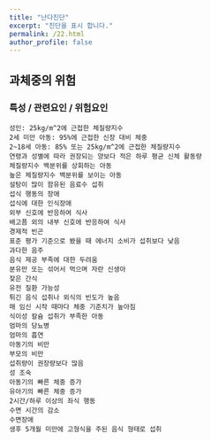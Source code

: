 ```yaml
---
title: "난다진단"
excerpt: "진단을 표시 합니다."
permalink: /22.html
author_profile: false
---
```

## 과체중의 위험


### 특성 / 관련요인 / 위험요인

>                
                               
    성인: 25kg/m^2에 근접한 체질량지수
    2세 미만 아동: 95%에 근접한 신장 대비 체중
    2~18세 아동: 85% 또는 25kg/m^2에 근접한 체질량지수
    연령과 성별에 따라 권장되는 양보다 적은 하루 평균 신체 활동량
    체질량지수 백분위를 상회하는 아동
    높은 체질량지수 백분위를 보이는 아동
    설탕이 많이 함유된 음료수 섭취
    섭식 행동의 장애
    섭식에 대한 인식장애
    외부 신호에 반응하여 식사
    배고픔 외의 내부 신호에 반응하여 식사
    경제적 빈곤
    표준 평가 기준으로 봤을 때 에너지 소비가 섭취보다 낮음
    과다한 음주
    음식 제공 부족에 대한 두려움
    분유만 또는 섞어서 먹으며 자란 신생아
    잦은 간식
    유전 질환 가능성
    튀긴 음식 섭취나 외식의 빈도가 높음
    매 임신 시작 때마다 체중 기준치가 높아짐
    식이성 칼슘 섭취가 부족한 아동
    엄마의 당뇨병
    엄마의 흡연
    아동기의 비만
    부모의 비만
    섭취량이 권장량보다 많음
    성 조숙
    아동기의 빠른 체중 증가
    유아기의 빠른 체중 증가
    2시간/하루 이상의 좌식 행동
    수면 시간의 감소
    수면장애
    생후 5개월 미만에 고형식을 주된 음식 형태로 섭취
